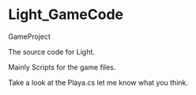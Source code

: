 # Light_GameCode
GameProject

The source code for Light.

Mainly Scripts for the game files.


Take a look at the Playa.cs let me know what you think.
